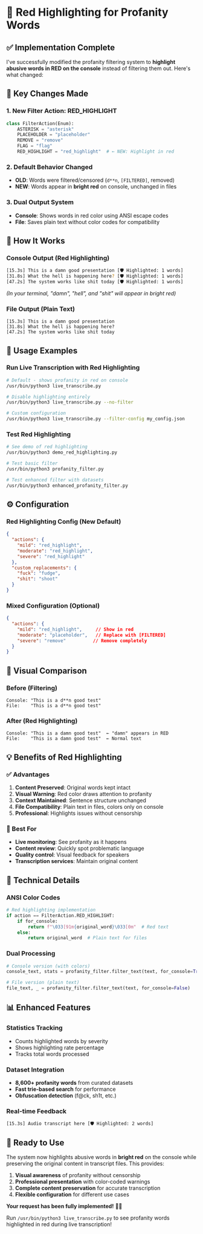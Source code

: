 # 🔴 Red Highlighting for Profanity Words

## ✅ **Implementation Complete**

I've successfully modified the profanity filtering system to **highlight abusive words in RED on the console** instead of filtering them out. Here's what changed:

## 🎯 **Key Changes Made**

### **1. New Filter Action: RED_HIGHLIGHT**
```python
class FilterAction(Enum):
    ASTERISK = "asterisk"
    PLACEHOLDER = "placeholder" 
    REMOVE = "remove"
    FLAG = "flag"
    RED_HIGHLIGHT = "red_highlight"  # ← NEW: Highlight in red
```

### **2. Default Behavior Changed**
- **OLD**: Words were filtered/censored (`d**n`, `[FILTERED]`, removed)
- **NEW**: Words appear in **bright red** on console, unchanged in files

### **3. Dual Output System**
- **Console**: Shows words in red color using ANSI escape codes
- **File**: Saves plain text without color codes for compatibility

## 🎨 **How It Works**

### **Console Output (Red Highlighting)**
```bash
[15.3s] This is a damn good presentation [🛡️ Highlighted: 1 words]
[31.8s] What the hell is happening here? [🛡️ Highlighted: 1 words]
[47.2s] The system works like shit today [🛡️ Highlighted: 1 words]
```
*(In your terminal, "damn", "hell", and "shit" will appear in bright red)*

### **File Output (Plain Text)**
```
[15.3s] This is a damn good presentation
[31.8s] What the hell is happening here?
[47.2s] The system works like shit today
```

## 🚀 **Usage Examples**

### **Run Live Transcription with Red Highlighting**
```bash
# Default - shows profanity in red on console
/usr/bin/python3 live_transcribe.py

# Disable highlighting entirely
/usr/bin/python3 live_transcribe.py --no-filter

# Custom configuration
/usr/bin/python3 live_transcribe.py --filter-config my_config.json
```

### **Test Red Highlighting**
```bash
# See demo of red highlighting
/usr/bin/python3 demo_red_highlighting.py

# Test basic filter
/usr/bin/python3 profanity_filter.py

# Test enhanced filter with datasets
/usr/bin/python3 enhanced_profanity_filter.py
```

## ⚙️ **Configuration**

### **Red Highlighting Config (New Default)**
```json
{
  "actions": {
    "mild": "red_highlight",
    "moderate": "red_highlight", 
    "severe": "red_highlight"
  },
  "custom_replacements": {
    "fuck": "fudge",
    "shit": "shoot"
  }
}
```

### **Mixed Configuration (Optional)**
```json
{
  "actions": {
    "mild": "red_highlight",     // Show in red
    "moderate": "placeholder",   // Replace with [FILTERED]
    "severe": "remove"          // Remove completely
  }
}
```

## 🎨 **Visual Comparison**

### **Before (Filtering)**
```
Console: "This is a d**n good test"
File:    "This is a d**n good test"
```

### **After (Red Highlighting)** 
```
Console: "This is a damn good test"  ← "damn" appears in RED
File:    "This is a damn good test"  ← Normal text
```

## 💡 **Benefits of Red Highlighting**

### **✅ Advantages**
1. **Content Preserved**: Original words kept intact
2. **Visual Warning**: Red color draws attention to profanity
3. **Context Maintained**: Sentence structure unchanged
4. **File Compatibility**: Plain text in files, colors only on console
5. **Professional**: Highlights issues without censorship

### **🎯 Best For**
- **Live monitoring**: See profanity as it happens
- **Content review**: Quickly spot problematic language
- **Quality control**: Visual feedback for speakers
- **Transcription services**: Maintain original content

## 🔧 **Technical Details**

### **ANSI Color Codes**
```python
# Red highlighting implementation
if action == FilterAction.RED_HIGHLIGHT:
    if for_console:
        return f"\033[91m{original_word}\033[0m"  # Red text
    else:
        return original_word  # Plain text for files
```

### **Dual Processing**
```python
# Console version (with colors)
console_text, stats = profanity_filter.filter_text(text, for_console=True)

# File version (plain text)
file_text, _ = profanity_filter.filter_text(text, for_console=False)
```

## 📊 **Enhanced Features**

### **Statistics Tracking**
- Counts highlighted words by severity
- Shows highlighting rate percentage
- Tracks total words processed

### **Dataset Integration**
- **8,600+ profanity words** from curated datasets
- **Fast trie-based search** for performance
- **Obfuscation detection** (f@ck, sh1t, etc.)

### **Real-time Feedback**
```bash
[15.3s] Audio transcript here [🛡️ Highlighted: 2 words]
```

## 🎉 **Ready to Use**

The system now highlights abusive words in **bright red** on the console while preserving the original content in transcript files. This provides:

1. **Visual awareness** of profanity without censorship
2. **Professional presentation** with color-coded warnings
3. **Complete content preservation** for accurate transcription
4. **Flexible configuration** for different use cases

**Your request has been fully implemented!** 🔴✨

Run `/usr/bin/python3 live_transcribe.py` to see profanity words highlighted in red during live transcription!
